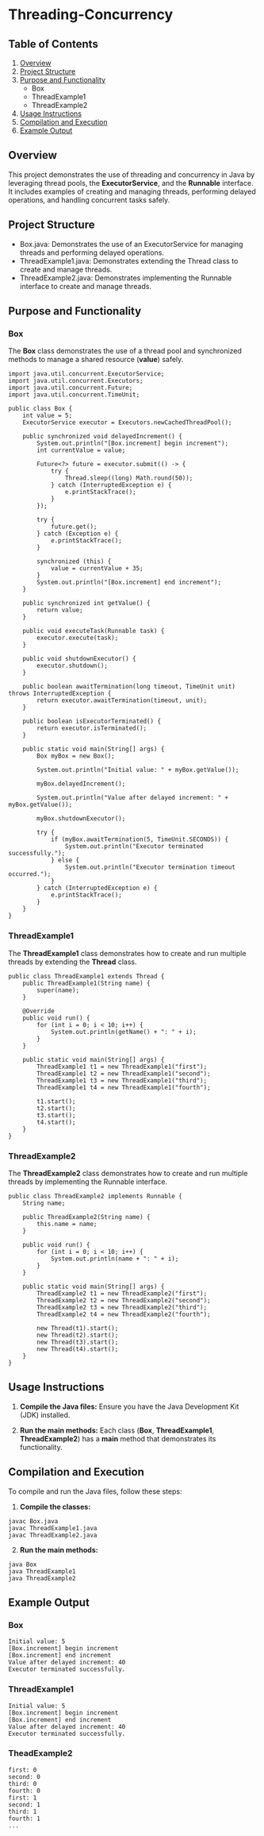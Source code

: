 # Threading-Concurrency

## Table of Contents

1. [Overview](#Overview)
2. [Project Structure](#Project-Structure)
3. [Purpose and Functionality](#Purpose-and-Functionality)
    - Box
    - ThreadExample1
    - ThreadExample2
4. [Usage Instructions](#Usage-Instructions)
5. [Compilation and Execution](#Compilation-and-Execution)
6. [Example Output](#Example-Output)

## Overview

This project demonstrates the use of threading and concurrency in Java by leveraging thread pools, the **ExecutorService**, and the **Runnable** interface. It includes examples of creating and managing threads, performing delayed operations, and handling concurrent tasks safely.

## Project Structure

- Box.java: Demonstrates the use of an ExecutorService for managing threads and performing delayed operations.
- ThreadExample1.java: Demonstrates extending the Thread class to create and manage threads.
- ThreadExample2.java: Demonstrates implementing the Runnable interface to create and manage threads.

## Purpose and Functionality

### Box

The **Box** class demonstrates the use of a thread pool and synchronized methods to manage a shared resource (**value**) safely.
```
import java.util.concurrent.ExecutorService;
import java.util.concurrent.Executors;
import java.util.concurrent.Future;
import java.util.concurrent.TimeUnit;

public class Box {
    int value = 5;
    ExecutorService executor = Executors.newCachedThreadPool();

    public synchronized void delayedIncrement() {
        System.out.println("[Box.increment] begin increment");
        int currentValue = value;

        Future<?> future = executor.submit(() -> {
            try {
                Thread.sleep((long) Math.round(50));
            } catch (InterruptedException e) {
                e.printStackTrace();
            }
        });

        try {
            future.get();
        } catch (Exception e) {
            e.printStackTrace();
        }

        synchronized (this) {
            value = currentValue + 35;
        }
        System.out.println("[Box.increment] end increment");
    }

    public synchronized int getValue() {
        return value;
    }

    public void executeTask(Runnable task) {
        executor.execute(task);
    }

    public void shutdownExecutor() {
        executor.shutdown();
    }

    public boolean awaitTermination(long timeout, TimeUnit unit) throws InterruptedException {
        return executor.awaitTermination(timeout, unit);
    }

    public boolean isExecutorTerminated() {
        return executor.isTerminated();
    }

    public static void main(String[] args) {
        Box myBox = new Box();

        System.out.println("Initial value: " + myBox.getValue());

        myBox.delayedIncrement();

        System.out.println("Value after delayed increment: " + myBox.getValue());

        myBox.shutdownExecutor();

        try {
            if (myBox.awaitTermination(5, TimeUnit.SECONDS)) {
                System.out.println("Executor terminated successfully.");
            } else {
                System.out.println("Executor termination timeout occurred.");
            }
        } catch (InterruptedException e) {
            e.printStackTrace();
        }
    }
}
```

### ThreadExample1
The **ThreadExample1** class demonstrates how to create and run multiple threads by extending the **Thread** class.
```
public class ThreadExample1 extends Thread {
    public ThreadExample1(String name) {
        super(name);
    }

    @Override
    public void run() {
        for (int i = 0; i < 10; i++) {
            System.out.println(getName() + ": " + i);
        }
    }

    public static void main(String[] args) {
        ThreadExample1 t1 = new ThreadExample1("first");
        ThreadExample1 t2 = new ThreadExample1("second");
        ThreadExample1 t3 = new ThreadExample1("third");
        ThreadExample1 t4 = new ThreadExample1("fourth");

        t1.start();
        t2.start();
        t3.start();
        t4.start();
    }
}
```

### ThreadExample2
The **ThreadExample2** class demonstrates how to create and run multiple threads by implementing the Runnable interface.
```
public class ThreadExample2 implements Runnable {
    String name;

    public ThreadExample2(String name) {
        this.name = name;
    }

    public void run() {
        for (int i = 0; i < 10; i++) {
            System.out.println(name + ": " + i);
        }
    }

    public static void main(String[] args) {
        ThreadExample2 t1 = new ThreadExample2("first");
        ThreadExample2 t2 = new ThreadExample2("second");
        ThreadExample2 t3 = new ThreadExample2("third");
        ThreadExample2 t4 = new ThreadExample2("fourth");

        new Thread(t1).start();
        new Thread(t2).start();
        new Thread(t3).start();
        new Thread(t4).start();
    }
}
```

## Usage Instructions

1. **Compile the Java files:** Ensure you have the Java Development Kit (JDK) installed.

2. **Run the main methods:**  Each class (**Box**, **ThreadExample1**, **ThreadExample2**) has a **main** method that demonstrates its functionality.

## Compilation and Execution

To compile and run the Java files, follow these steps:

1. **Compile the classes:**
```
javac Box.java
javac ThreadExample1.java
javac ThreadExample2.java
```

2. **Run the main methods:**
```
java Box
java ThreadExample1
java ThreadExample2
```

## Example Output

### Box
```
Initial value: 5
[Box.increment] begin increment
[Box.increment] end increment
Value after delayed increment: 40
Executor terminated successfully.
```

### ThreadExample1
```
Initial value: 5
[Box.increment] begin increment
[Box.increment] end increment
Value after delayed increment: 40
Executor terminated successfully.
```

### TheadExample2
```
first: 0
second: 0
third: 0
fourth: 0
first: 1
second: 1
third: 1
fourth: 1
...
```
